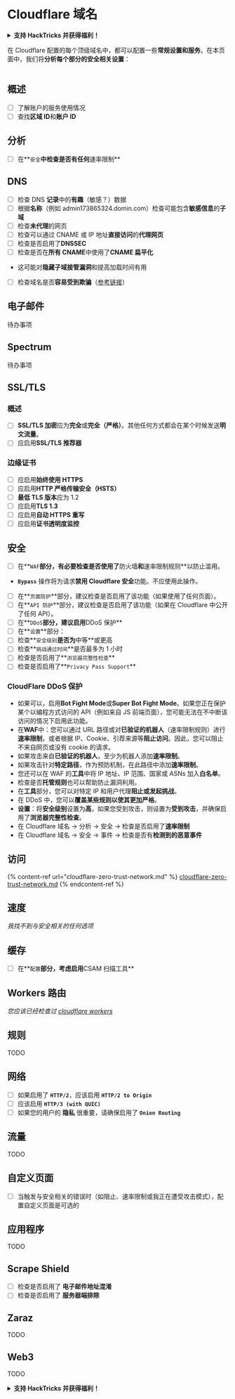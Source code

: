 # Cloudflare 域名

<details>

<summary><strong>支持 HackTricks 并获得福利！</strong></summary>

* 如果您想在 HackTricks 中看到您的公司广告，或者如果您想访问 PEASS 的最新版本或下载 HackTricks 的 PDF，请查看[**订阅计划**](https://github.com/sponsors/carlospolop)！
* 获取[**官方 PEASS 和 HackTricks 商品**](https://peass.creator-spring.com)
* 发现我们的独家[**NFT**](https://opensea.io/collection/the-peass-family)收藏品[**The PEASS Family**](https://opensea.io/collection/the-peass-family)
* **加入** 💬 [**Discord 群组**](https://discord.gg/hRep4RUj7f) 或 [**Telegram 群组**](https://t.me/peass)，或者在 **Twitter** 上 **关注**我 🐦 [**@carlospolopm**](https://twitter.com/carlospolopm)**。**
* 通过向 [**HackTricks**](https://github.com/carlospolop/hacktricks) 和 [**HackTricks Cloud**](https://github.com/carlospolop/hacktricks-cloud) GitHub 仓库提交 PR 来分享您的黑客技巧。

</details>

在 Cloudflare 配置的每个顶级域名中，都可以配置一些**常规设置和服务**。在本页面中，我们将**分析每个部分的安全相关设置**：

<figure><img src="../../.gitbook/assets/image (2) (4).png" alt=""><figcaption></figcaption></figure>

## 概述

* [ ] 了解账户的服务使用情况
* [ ] 查找**区域 ID**和**账户 ID**

## 分析

* [ ] 在**`安全`**中检查是否有任何**速率限制**

## DNS

* [ ] 检查 DNS **记录**中的**有趣**（敏感？）数据
* [ ] 根据**名称**（例如 admin173865324.domin.com）检查可能包含**敏感信息**的**子域**
* [ ] 检查**未代理**的网页
* [ ] 检查可以通过 CNAME 或 IP 地址**直接访问**的**代理网页**
* [ ] 检查是否启用了**DNSSEC**
* [ ] 检查是否在**所有 CNAME**中使用了**CNAME 扁平化**
* 这可能对**隐藏子域接管漏洞**和提高加载时间有用
* [ ] 检查域名是否**容易受到欺骗**（[参考链接](https://book.hacktricks.xyz/network-services-pentesting/pentesting-smtp#mail-spoofing)）

## **电子邮件**

待办事项

## Spectrum

待办事项

## SSL/TLS

### **概述**

* [ ] **SSL/TLS 加密**应为**完全**或**完全（严格）**。其他任何方式都会在某个时候发送**明文流量**。
* [ ] 应启用**SSL/TLS 推荐器**

### 边缘证书

* [ ] 应启用**始终使用 HTTPS**
* [ ] 应启用**HTTP 严格传输安全（HSTS）**
* [ ] **最低 TLS 版本**应为 1.2
* [ ] 应启用**TLS 1.3**
* [ ] 应启用**自动 HTTPS 重写**
* [ ] 应启用**证书透明度监控**

## **安全**

* [ ] 在**`WAF`**部分，有必要检查是否使用了**防火墙**和**速率限制规则**以防止滥用。
* **`Bypass`** 操作将为请求**禁用 Cloudflare 安全**功能。不应使用此操作。
* [ ] 在**`页面防护`**部分，建议检查是否启用了该功能（如果使用了任何页面）。
* [ ] 在**`API 防护`**部分，建议检查是否启用了该功能（如果在 Cloudflare 中公开了任何 API）。
* [ ] 在**`DDoS`**部分，建议启用**DDoS 保护**
* [ ] 在**`设置`**部分：
* [ ] 检查**`安全级别`**是否为**中等**或更高
* [ ] 检查**`挑战通过时间`**是否最多为 1 小时
* [ ] 检查是否启用了**`浏览器完整性检查`**
* [ ] 检查是否启用了**`Privacy Pass Support`**

### **CloudFlare DDoS 保护**

* 如果可以，启用**Bot Fight Mode**或**Super Bot Fight Mode**。如果您正在保护某个以编程方式访问的 API（例如来自 JS 前端页面），您可能无法在不中断该访问的情况下启用此功能。
* 在**WAF**中：您可以通过 URL 路径或对**已验证的机器人**（速率限制规则）进行**速率限制**，或者根据 IP、Cookie、引荐来源等**阻止访问**。因此，您可以阻止不来自网页或没有 cookie 的请求。
* 如果攻击来自**已验证的机器人**，至少为机器人添加**速率限制**。
* 如果攻击针对**特定路径**，作为预防机制，在此路径中添加**速率限制**。
* 您还可以在 WAF 的**工具**中将 IP 地址、IP 范围、国家或 ASNs 加入**白名单**。
* 检查是否**托管规则**也可以帮助防止漏洞利用。
* 在**工具**部分，您可以对特定 IP 和用户代理**阻止或发起挑战**。
* 在 DDoS 中，您可以**覆盖某些规则以使其更加严格**。
* **设置**：将**安全级别**设置为**高**，如果您受到攻击，则设置为**受到攻击**，并确保启用了**浏览器完整性检查**。
* 在 Cloudflare 域名 -> 分析 -> 安全 -> 检查是否启用了**速率限制**
* 在 Cloudflare 域名 -> 安全 -> 事件 -> 检查是否有**检测到的恶意事件**

## 访问

{% content-ref url="cloudflare-zero-trust-network.md" %}
[cloudflare-zero-trust-network.md](cloudflare-zero-trust-network.md)
{% endcontent-ref %}

## 速度

_我找不到与安全相关的任何选项_

## 缓存

* [ ] 在**`配置`**部分，考虑启用**CSAM 扫描工具**
## **Workers 路由**

_您应该已经检查过_ [_cloudflare workers_](./#workers)

## 规则

TODO

## 网络

* [ ] 如果启用了 **`HTTP/2`**，应该启用 **`HTTP/2 to Origin`**
* [ ] 应该启用 **`HTTP/3 (with QUIC)`**
* [ ] 如果您的用户的 **隐私** 很重要，请确保启用了 **`Onion Routing`**

## **流量**

TODO

## 自定义页面

* [ ] 当触发与安全相关的错误时（如阻止、速率限制或我正在遭受攻击模式），配置自定义页面是可选的

## 应用程序

TODO

## Scrape Shield

* [ ] 检查是否启用了 **电子邮件地址混淆**
* [ ] 检查是否启用了 **服务器端排除**

## **Zaraz**

TODO

## **Web3**

TODO

<details>

<summary><strong>支持 HackTricks 并获得福利！</strong></summary>

* 如果您希望在 HackTricks 中看到您的公司广告，或者如果您想访问 PEASS 的最新版本或下载 HackTricks 的 PDF 版本，请查看 [**SUBSCRIPTION PLANS**](https://github.com/sponsors/carlospolop)!
* 获取 [**官方 PEASS & HackTricks 商品**](https://peass.creator-spring.com)
* 发现我们的独家 [**NFTs**](https://opensea.io/collection/the-peass-family) 集合 [**The PEASS Family**](https://opensea.io/collection/the-peass-family)
* **加入** 💬 [**Discord 群组**](https://discord.gg/hRep4RUj7f) 或 [**Telegram 群组**](https://t.me/peass) 或 **关注** 我的 **Twitter** 🐦 [**@carlospolopm**](https://twitter.com/carlospolopm)**.**
* **通过向** [**HackTricks**](https://github.com/carlospolop/hacktricks) **和** [**HackTricks Cloud**](https://github.com/carlospolop/hacktricks-cloud) **github 仓库提交 PR 来分享您的黑客技巧。**

</details>
